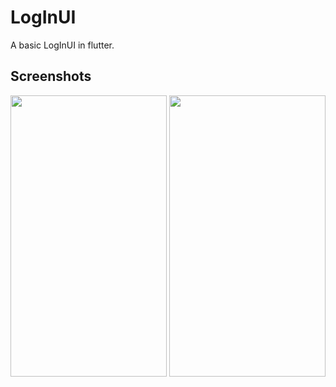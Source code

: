 # LogInUI

A basic LogInUI in flutter.

## Screenshots
<img src="https://user-images.githubusercontent.com/35894390/50425602-a656b280-08a0-11e9-8afb-74bf2900de6b.jpg" width="250" height="450"/>  <img src="https://user-images.githubusercontent.com/35894390/50425603-aa82d000-08a0-11e9-9670-a4162e894f1f.jpg" width="250" height="450"/>
